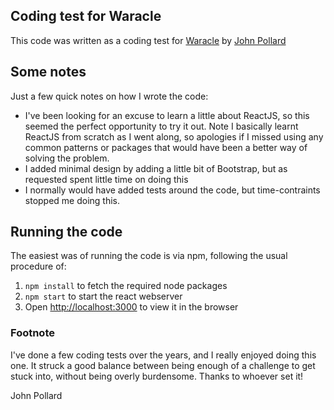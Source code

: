 ## Coding test for Waracle ##

This code was written as a coding test for [Waracle](https://waracle.net) by [John Pollard](https://bravelocation.com)

## Some notes ##

Just a few quick notes on how I wrote the code:

- I've been looking for an excuse to learn a little about ReactJS, so this seemed the perfect opportunity 
to try it out. Note I basically learnt ReactJS from scratch as I went along, so apologies if 
I missed using any common patterns or packages that would have been a better way of solving the problem.
- I added minimal design by adding a little bit of Bootstrap, but as requested spent little time on doing this
- I normally would have added tests around the code, but time-contraints stopped me doing this.


## Running the code ##

The easiest was of running the code is via npm, following the usual procedure of:

1. `npm install` to fetch the required node packages
2. `npm start` to start the react webserver
3. Open [http://localhost:3000](http://localhost:3000) to view it in the browser


### Footnote ###

I've done a few coding tests over the years, and I really enjoyed doing this one. It struck a good balance
between being enough of a challenge to get stuck into, without being overly burdensome. Thanks to whoever set it!

John Pollard


